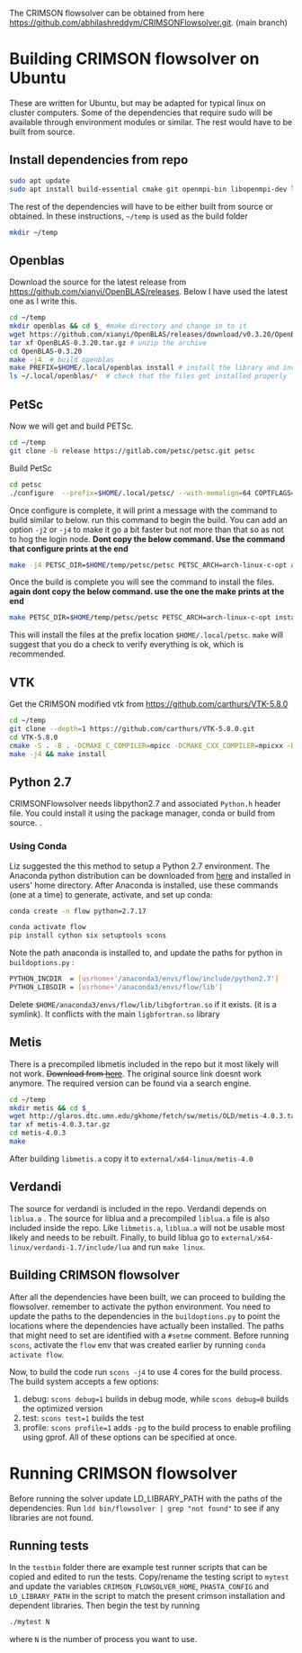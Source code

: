 The CRIMSON flowsolver can be obtained from here https://github.com/abhilashreddym/CRIMSONFlowsolver.git. (main branch)

# Building CRIMSON flowsolver on Ubuntu
These are written for Ubuntu, but may be adapted for typical linux on cluster computers. Some of the dependencies that require sudo will be available through environment modules or similar. The rest would have to be built from source.

## Install dependencies from repo
```bash
sudo apt update
sudo apt install build-essential cmake git openmpi-bin libopenmpi-dev libboost-thread-dev libboost-filesystem-dev libboost-dev libreadline-dev libncurses-dev
```

The rest of the dependencies will have to be either built from source or obtained. In these instructions,  `~/temp` is used as the build folder
```bash
mkdir ~/temp
```
## Openblas

Download the source for the latest release from https://github.com/xianyi/OpenBLAS/releases. Below I have used the latest one as I write this.

```bash
cd ~/temp
mkdir openblas && cd $_ #make directory and change in to it
wget https://github.com/xianyi/OpenBLAS/releases/download/v0.3.20/OpenBLAS-0.3.20.tar.gz # download the source
tar xf OpenBLAS-0.3.20.tar.gz # unzip the archive
cd OpenBLAS-0.3.20
make -j4  # build openblas
make PREFIX=$HOME/.local/openblas install # install the library and include files in $HOME:/.local
ls ~/.local/openblas/*  # check that the files got installed properly
```

## PetSc
Now we will get and build PETSc.
```bash
cd ~/temp
git clone -b release https://gitlab.com/petsc/petsc.git petsc
```
Build PetSc
```bash
cd petsc
./configure  --prefix=$HOME/.local/petsc/ --with-memalign=64 COPTFLAGS='-O3 -march=native' FOPTFLAGS='-O3 -march=native'  CXXOPTFLAGS='-O3 -march=native' --with-x=0 --with-blaslapack-lib=$HOME/.local/openblas/lib/libopenblas.a --with-debugging=0
```

Once configure is complete, it will print a message with the command to build similar to below. run this command to begin the build. You can add an option `-j2` or `-j4` to make it go a bit faster but not more than that so as not to hog the login node.
**Dont copy the below command. Use the command that configure prints at the end**
```bash
make -j4 PETSC_DIR=$HOME/temp/petsc/petsc PETSC_ARCH=arch-linux-c-opt all
```

Once the build is complete you will see the command to install the files. **again dont copy the below command. use the one the make prints at the end**
```bash
make PETSC_DIR=$HOME/temp/petsc/petsc PETSC_ARCH=arch-linux-c-opt install
```

This will install the files at the prefix location `$HOME/.local/petsc`.
`make` will suggest that you do a check to verify everything is ok, which is recommended.

## VTK
Get the CRIMSON modified vtk from https://github.com/carthurs/VTK-5.8.0
```bash
cd ~/temp
git clone --depth=1 https://github.com/carthurs/VTK-5.8.0.git
cd VTK-5.8.0
cmake -S . -B . -DCMAKE_C_COMPILER=mpicc -DCMAKE_CXX_COMPILER=mpicxx -DVTK_USE_RENDERING=OFF -DCMAKE_INSTALL_PREFIX=$HOME/.local/vtk-crimson -DCMAKE_CXX_FLAGS=-Wno-error=narrowing
make -j4 && make install
```

## Python 2.7
CRIMSONFlowsolver needs libpython2.7 and associated `Python.h` header file. You could install it using the package manager, conda or build from source. . 

### Using Conda
Liz suggested the this method to setup a Python 2.7 environment. The Anaconda python distribution can be downloaded from [here](https://www.anaconda.com/products/distribution#Downloads) and installed in users' home directory. After Anaconda is installed, use these commands (one at a time) to generate, activate, and set up conda:

```bash
conda create -n flow python=2.7.17
```
```bash
conda activate flow
pip install cython six setuptools scons
```
Note the path anaconda is installed to, and update the paths for python in `buildoptions.py` :
```bash
PYTHON_INCDIR  = [usrhome+'/anaconda3/envs/flow/include/python2.7']
PYTHON_LIBSDIR = [usrhome+'/anaconda3/envs/flow/lib']
```
Delete `$HOME/anaconda3/envs/flow/lib/libgfortran.so` if it exists. (it is a symlink). It conflicts with the main `ligbfortran.so` library
## Metis
There is a precompiled libmetis included in the repo but it most likely will not work. ~~Download from [here](http://glaros.dtc.umn.edu/gkhome/fetch/sw/metis/OLD/metis-4.0.3.tar.gz)~~. The original source link doesnt work anymore. The required version can be found via a search engine.
```bash
cd ~/temp
mkdir metis && cd $_
wget http://glaros.dtc.umn.edu/gkhome/fetch/sw/metis/OLD/metis-4.0.3.tar.gz
tar xf metis-4.0.3.tar.gz
cd metis-4.0.3
make
```
After building `libmetis.a` copy it to `external/x64-linux/metis-4.0`
## Verdandi
The source for verdandi is included in the repo. Verdandi depends on `liblua.a` . The source for liblua and a precompiled `liblua.a` file is also included inside the repo. Like `libmetis.a`, `liblua.a` will not be usable most likely and needs to be rebuilt. 
Finally, to build liblua go to `external/x64-linux/verdandi-1.7/include/lua` and run `make linux`. 

## Building CRIMSON flowsolver
After all the dependencies have been built, we can proceed to building the flowsolver. remember to activate the python environment. You need to update the paths to the dependencies in the `buildoptions.py` to point the locations where the dependencies have actually been installed. The paths that might need to set are identified with a `#setme` comment. Before running `scons`, activate the `flow` env that was created earlier by running `conda activate flow`.

Now, to build the code run `scons -j4` to use 4 cores for the build process. The build system accepts a few options:
1. debug: `scons debug=1` builds in debug mode, while `scons debug=0` builds the optimized version
2. test: `scons test=1` builds the test
3. profile: `scons profile=1` adds `-pg` to the build process to enable profiling using gprof.
All of these options can be specified at once.

# Running CRIMSON flowsolver
Before running the solver update LD_LIBRARY_PATH with the paths of the dependencies. Run `ldd bin/flowsolver | grep "not found"` to see if any libraries are not found. 

## Running tests
In the `testbin` folder there are example test runner scripts that can be copied and edited to run the tests. Copy/rename the testing script to `mytest` and update the variables `CRIMSON_FLOWSOLVER_HOME`, `PHASTA_CONFIG` and `LD_LIBRARY_PATH` in the script to match the present crimson installation and dependent libraries. Then begin the test by running

```bash
./mytest N 
```
where `N` is the number of process you want to use.